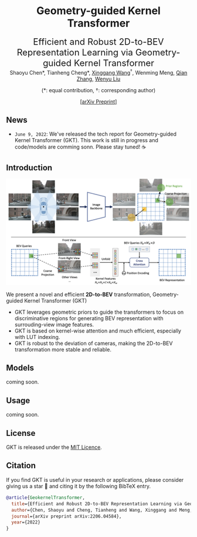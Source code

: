 <div align="center">
<h1> Geometry-guided Kernel Transformer </h1>
<span><font size="5", > Efficient and Robust 2D-to-BEV Representation Learning via Geometry-guided Kernel Transformer
 </font></span>
</br>
Shaoyu Chen*, Tianheng Cheng*, <a href="https://xinggangw.info/">Xinggang Wang</a><sup><span>&#8224;</span></sup>, Wenming Meng, <a href="https://scholar.google.com/citations?user=pCY-bikAAAAJ&hl=zh-CN">Qian Zhang</a>, <a href="http://eic.hust.edu.cn/professor/liuwenyu/"> Wenyu Liu</a>

(<span>*</span>: equal contribution, <span>&#8224;</span>: corresponding author)
<br>
<div><a href="https://arxiv.org/pdf/2206.04584.pdf">[arXiv Preprint]</a></div> 

</div>

## News

* `June 9, 2022`: We've released the tech report for Geometry-guided Kernel Transformer (GKT). This work is still in progress and code/models are comming sonn. Please stay tuned! ☕️

## Introduction

![Framework](./assets/GKT-main.png)

We present a novel and efficient **2D-to-BEV** transformation, Geometry-guided Kernel Transformer (GKT)

* GKT leverages geometric priors to guide the transformers to focus on discriminative regions for generating BEV representation with surrouding-view image features.
* GKT is based on kernel-wise attention and much efficient, especially with LUT indexing.
* GKT is robust to the deviation of cameras, making the 2D-to-BEV transformation more stable and reliable.

## Models

coming soon.

## Usage

coming soon.


## License

GKT is released under the [MIT Licence](LICENSE).

## Citation

If you find GKT is useful in your research or applications, please consider giving us a star &#127775; and citing it by the following BibTeX entry.

```bibtex
@article{GeokernelTransformer,
  title={Efficient and Robust 2D-to-BEV Representation Learning via Geometry-guided Kernel Transformer},
  author={Chen, Shaoyu and Cheng, Tianheng and Wang, Xinggang and Meng, Wenming and Zhang, Qian and Liu, Wenyu},
  journal={arXiv preprint arXiv:2206.04584},
  year={2022}
}
```
